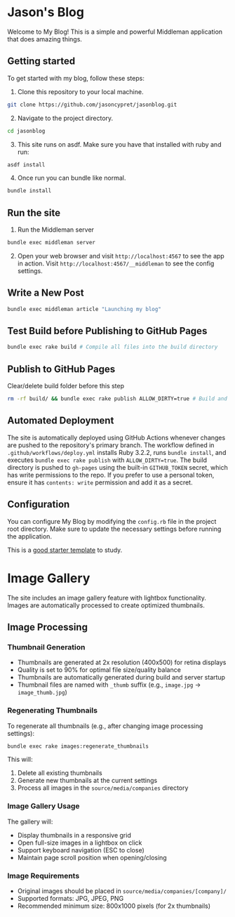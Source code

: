 # Jason's Blog

Welcome to My Blog! This is a simple and powerful Middleman application that does amazing things.

## Getting started

To get started with my blog, follow these steps:

1. Clone this repository to your local machine.
  ```sh
  git clone https://github.com/jasoncypret/jasonblog.git
  ```

2. Navigate to the project directory.
  ```sh
  cd jasonblog
  ```

3. This site runs on asdf. Make sure you have that installed with ruby and run:
  ```sh
  asdf install
  ```

4. Once run you can bundle like normal.
  ```sh
  bundle install
  ```

## Run the site

1. Run the Middleman server
  ```sh
  bundle exec middleman server
  ```

2. Open your web browser and visit `http://localhost:4567` to see the app in action. Visit `http://localhost:4567/__middleman` to see the config settings.

## Write a New Post

```sh
bundle exec middleman article "Launching my blog"
```

## Test Build before Publishing to GitHub Pages

```sh
bundle exec rake build # Compile all files into the build directory
```


## Publish to GitHub Pages

Clear/delete build folder before this step

```sh
rm -rf build/ && bundle exec rake publish ALLOW_DIRTY=true # Build and publish to Github Pages
```
## Automated Deployment

The site is automatically deployed using GitHub Actions whenever changes are pushed to the repository's primary branch. The workflow defined in `.github/workflows/deploy.yml` installs Ruby 3.2.2, runs `bundle install`, and executes `bundle exec rake publish` with `ALLOW_DIRTY=true`. The build directory is pushed to `gh-pages` using the built-in `GITHUB_TOKEN` secret, which has write permissions to the repo. If you prefer to use a personal token, ensure it has `contents: write` permission and add it as a secret.



## Configuration

You can configure My Blog by modifying the `config.rb` file in the project root directory. Make sure to update the necessary settings before running the application.

This is a [good starter template](https://github.com/middleman/middleman-templates-blog) to study.

# Image Gallery

The site includes an image gallery feature with lightbox functionality. Images are automatically processed to create optimized thumbnails.

## Image Processing

### Thumbnail Generation
- Thumbnails are generated at 2x resolution (400x500) for retina displays
- Quality is set to 90% for optimal file size/quality balance
- Thumbnails are automatically generated during build and server startup
- Thumbnail files are named with `_thumb` suffix (e.g., `image.jpg` → `image_thumb.jpg`)

### Regenerating Thumbnails
To regenerate all thumbnails (e.g., after changing image processing settings):

```bash
bundle exec rake images:regenerate_thumbnails
```

This will:
1. Delete all existing thumbnails
2. Generate new thumbnails at the current settings
3. Process all images in the `source/media/companies` directory

### Image Gallery Usage

The gallery will:
- Display thumbnails in a responsive grid
- Open full-size images in a lightbox on click
- Support keyboard navigation (ESC to close)
- Maintain page scroll position when opening/closing

### Image Requirements
- Original images should be placed in `source/media/companies/[company]/`
- Supported formats: JPG, JPEG, PNG
- Recommended minimum size: 800x1000 pixels (for 2x thumbnails)
